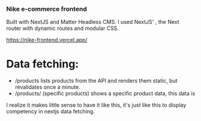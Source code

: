 ### Nike e-commerce frontend

Built with NextJS and Matter Headless CMS. I used NextJS' <Head/>, the Next router with dynamic routes and modular CSS.

https://nike-frontend.vercel.app/

# Data fetching:
* /products lists products from the API and renders them static, but revalidates once a minute.
* /products/<productId> (specific products) shows a specific product data, this data is 
  
I realize it makes little sense to have it like this, it's just like this to display competency in nextjs data fetching.
